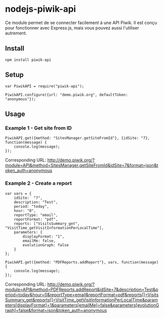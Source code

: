 nodejs-piwik-api
================

Ce module permet de se connecter facilement à une API Piwik. Il est conçu pour fonctionner avec Express.js, mais vous pouvez aussi l'utiliser autrement.

## Install

    npm install piwik-api

## Setup

    var PiwikAPI = require("piwik-api");

    PiwikAPI.configure({url: "demo.piwik.org", defaultToken: "anonymous"});
    
## Usage

### Example 1 - Get site from ID

    PiwikAPI.get({method: "SitesManager.getSiteFromId"}, {idSite: "7}, function(message) {
	    console.log(message);
    });
    
Corresponding URL: http://demo.piwik.org/?module=API&method=SitesManager.getSiteFromId&idSite=7&format=json&token_auth=anonymous

### Example 2 - Create a report

    var vars = {
        idSite:  "7",
        description: "Test",
        period: "today",
        hour: "0",
        reportType: "email",
        reportFormat: "pdf",
        reports: ["VisitsSummary_get", "VisitTime_getVisitInformationPerLocalTime"],
        parameters: {
            displayFormat: "1",
            emailMe: false,
            evolutionGraph: false
        }
    };
    
    PiwikAPI.get({method: "PDFReports.addReport"}, vars, function(message) {
        console.log(message);
    });
    
Corresponding URL: http://demo.piwik.org/?module=API&method=PDFReports.addReport&idSite=7&description=Test&period=today&hour=0&reportType=email&reportFormat=pdf&reports[]=VisitsSummary_get&reports[]=VisitTime_getVisitInformationPerLocalTime&parameters[displayFormat]=1&parameters[emailMe]=false&parameters[evolutionGraph]=false&format=json&token_auth=anonymous
